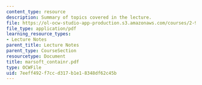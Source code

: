 ```yaml
---
content_type: resource
description: Summary of topics covered in the lecture.
file: https://ol-ocw-studio-app-production.s3.amazonaws.com/courses/2-964-economics-of-marine-transportation-industries-fall-2006/7eeff492f7ccd317b1e18348df62c45b_marsoft_containr.pdf
file_type: application/pdf
learning_resource_types:
- Lecture Notes
parent_title: Lecture Notes
parent_type: CourseSection
resourcetype: Document
title: marsoft_containr.pdf
type: OCWFile
uid: 7eeff492-f7cc-d317-b1e1-8348df62c45b
---
```

